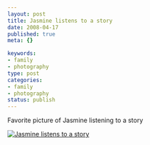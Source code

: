 ```yaml
--- 
layout: post
title: Jasmine listens to a story
date: 2008-04-17
published: true
meta: {}

keywords: 
- family
- photography
type: post
categories: 
- family
- photography
status: publish
---
```



Favorite picture of Jasmine listening to a story

  

[![Jasmine listens to a story](http://media.eick.us/2011/05/1312567040_faee098ded.jpg)](http://www.flickr.com/photos/andreweick/1312567040/ "Jasmine listens to a story by AndrewEick, on Flickr")

